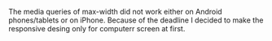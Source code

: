 The media queries of max-width did not work either on Android phones/tablets or on iPhone. Because of the deadline I decided to make the responsive desing only for computerr screen at first.

